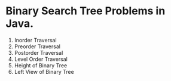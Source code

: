 # Binary Search Tree Problems in Java.

1. Inorder Traversal
2. Preorder Traversal
3. Postorder Traversal
4. Level Order Traversal
5. Height of Binary Tree
6. Left View of Binary Tree
